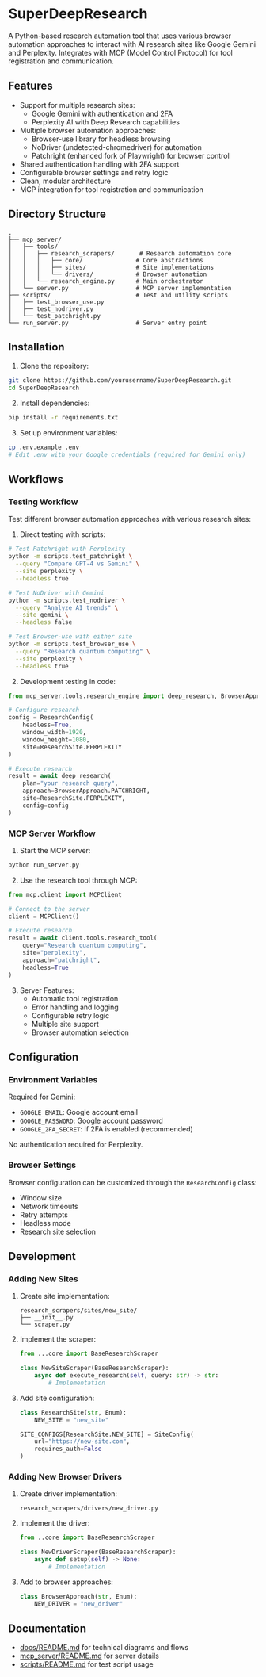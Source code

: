 # SuperDeepResearch

A Python-based research automation tool that uses various browser automation approaches to interact with AI research sites like Google Gemini and Perplexity. Integrates with MCP (Model Control Protocol) for tool registration and communication.

## Features

- Support for multiple research sites:
  - Google Gemini with authentication and 2FA
  - Perplexity AI with Deep Research capabilities
- Multiple browser automation approaches:
  - Browser-use library for headless browsing
  - NoDriver (undetected-chromedriver) for automation
  - Patchright (enhanced fork of Playwright) for browser control
- Shared authentication handling with 2FA support
- Configurable browser settings and retry logic
- Clean, modular architecture
- MCP integration for tool registration and communication

## Directory Structure

```
.
├── mcp_server/
│   ├── tools/
│   │   ├── research_scrapers/       # Research automation core
│   │   │   ├── core/               # Core abstractions
│   │   │   ├── sites/              # Site implementations
│   │   │   └── drivers/            # Browser automation
│   │   └── research_engine.py      # Main orchestrator
│   └── server.py                   # MCP server implementation
├── scripts/                        # Test and utility scripts
│   ├── test_browser_use.py
│   ├── test_nodriver.py
│   └── test_patchright.py
└── run_server.py                   # Server entry point
```

## Installation

1. Clone the repository:
```bash
git clone https://github.com/yourusername/SuperDeepResearch.git
cd SuperDeepResearch
```

2. Install dependencies:
```bash
pip install -r requirements.txt
```

3. Set up environment variables:
```bash
cp .env.example .env
# Edit .env with your Google credentials (required for Gemini only)
```

## Workflows

### Testing Workflow

Test different browser automation approaches with various research sites:

1. Direct testing with scripts:
```bash
# Test Patchright with Perplexity
python -m scripts.test_patchright \
  --query "Compare GPT-4 vs Gemini" \
  --site perplexity \
  --headless true

# Test NoDriver with Gemini
python -m scripts.test_nodriver \
  --query "Analyze AI trends" \
  --site gemini \
  --headless false

# Test Browser-use with either site
python -m scripts.test_browser_use \
  --query "Research quantum computing" \
  --site perplexity \
  --headless true
```

2. Development testing in code:
```python
from mcp_server.tools.research_engine import deep_research, BrowserApproach, ResearchConfig, ResearchSite

# Configure research
config = ResearchConfig(
    headless=True,
    window_width=1920,
    window_height=1080,
    site=ResearchSite.PERPLEXITY
)

# Execute research
result = await deep_research(
    plan="your research query",
    approach=BrowserApproach.PATCHRIGHT,
    site=ResearchSite.PERPLEXITY,
    config=config
)
```

### MCP Server Workflow

1. Start the MCP server:
```bash
python run_server.py
```

2. Use the research tool through MCP:
```python
from mcp.client import MCPClient

# Connect to the server
client = MCPClient()

# Execute research
result = await client.tools.research_tool(
    query="Research quantum computing",
    site="perplexity",
    approach="patchright",
    headless=True
)
```

3. Server Features:
   - Automatic tool registration
   - Error handling and logging
   - Configurable retry logic
   - Multiple site support
   - Browser automation selection

## Configuration

### Environment Variables

Required for Gemini:
- `GOOGLE_EMAIL`: Google account email
- `GOOGLE_PASSWORD`: Google account password
- `GOOGLE_2FA_SECRET`: If 2FA is enabled (recommended)

No authentication required for Perplexity.

### Browser Settings

Browser configuration can be customized through the `ResearchConfig` class:
- Window size
- Network timeouts
- Retry attempts
- Headless mode
- Research site selection

## Development

### Adding New Sites

1. Create site implementation:
   ```
   research_scrapers/sites/new_site/
   ├── __init__.py
   └── scraper.py
   ```

2. Implement the scraper:
   ```python
   from ...core import BaseResearchScraper
   
   class NewSiteScraper(BaseResearchScraper):
       async def execute_research(self, query: str) -> str:
           # Implementation
   ```

3. Add site configuration:
   ```python
   class ResearchSite(str, Enum):
       NEW_SITE = "new_site"
   
   SITE_CONFIGS[ResearchSite.NEW_SITE] = SiteConfig(
       url="https://new-site.com",
       requires_auth=False
   )
   ```

### Adding New Browser Drivers

1. Create driver implementation:
   ```
   research_scrapers/drivers/new_driver.py
   ```

2. Implement the driver:
   ```python
   from ..core import BaseResearchScraper
   
   class NewDriverScraper(BaseResearchScraper):
       async def setup(self) -> None:
           # Implementation
   ```

3. Add to browser approaches:
   ```python
   class BrowserApproach(str, Enum):
       NEW_DRIVER = "new_driver"
   ```

## Documentation

- [docs/README.md](docs/README.md) for technical diagrams and flows
- [mcp_server/README.md](mcp_server/README.md) for server details
- [scripts/README.md](scripts/README.md) for test script usage